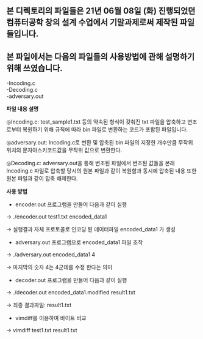 본 디렉토리의 파일들은 21년 06월 08일 (화) 진행되었던 컴퓨터공학 창의 설계 수업에서 기말과제로써 제작된 파일들입니다.
------
본 파일에서는 다음의 파일들의 사용방법에 관해 설명하기 위해 쓰였습니다.
------
-Incoding.c     
-Decoding.c     
-adversary.out     

**파일 내용 설명**     
    
◎Incoding.c: test_sample1.txt 등의 약속된 형식이 갖춰진 txt 파일을 압축하고 변조로부터 복원하기 위해 규칙에 따라 bin 파일로 변환하는 코드가 포함된 파일입니다.

◎adversary.out: Incoding.c로 변환 및 압축된 bin 파일의 지정한 개수만큼 무작위 위치의 문자아스키코드값을 무작위 값으로 변환한다.

◎Decoding.c: adversary.out을 통해 변조된 파일에서 변조된 값들을 본래 Incoding.c 파일로 압축할 당시의 원본 파일과 같이 복원함과 동시에 압축된 내용 또한 원본 파일과 같이 압축 해제한다.

**사용 방법**     
* encoder.out 프로그램을 만들어 다음과 같이 실행

→ ./encoder.out test1.txt encoded_data1

→ 실행결과 자체 프로토콜로 인코딩 된 데이터파일 encoded_data1 가 생성

* adversary.out 프로그램으로 encoded_data1 파일 조작

→ ./adversary.out encoded_data1 4

→ 마지막의 숫자 4는 4군데를 수정 한다는 의미

* decoder.out 프로그램을 만들어 다음과 같이 실행

→ ./decoder.out encoded_data1.modified result1.txt

→ 최종 결과파일: result1.txt

* vimdiff를 이용하여 바이트 비교

→ vimdiff test1.txt result1.txt
